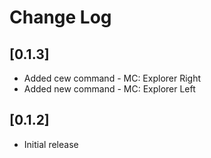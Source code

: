 # Change Log

## [0.1.3]

- Added cew command - MC: Explorer Right
- Added new command - MC: Explorer Left

## [0.1.2]

- Initial release
